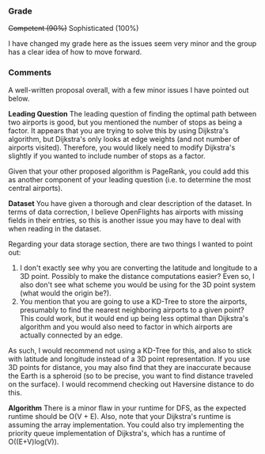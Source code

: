 ### Grade
~~Competent (90%)~~ Sophisticated (100%)

I have changed my grade here as the issues seem very minor and the group has a clear idea of how to move forward.

### Comments
A well-written proposal overall, with a few minor issues I have pointed out below.

**Leading Question**
The leading question of finding the optimal path between two airports is good, but you mentioned the number of stops as being a factor. It appears that you are trying to solve this by using Dijkstra's algorithm, but Dijkstra's only looks at edge weights (and not number of airports visited). Therefore, you would likely need to modify Dijkstra's slightly if you wanted to include number of stops as a factor. 

Given that your other proposed algorithm is PageRank, you could add this as another component of your leading question (i.e. to determine the most central airports).

**Dataset**
You have given a thorough and clear description of the dataset. In terms of data correction, I believe OpenFlights has airports with missing fields in their entries, so this is another issue you may have to deal with when reading in the dataset. 

Regarding your data storage section, there are two things I wanted to point out: 
1. I don't exactly see why you are converting the latitude and longitude to a 3D point. Possibly to make the distance computations easier? Even so, I also don't see what scheme you would be using for the 3D point system (what would the origin be?).
2. You mention that you are going to use a KD-Tree to store the airports, presumably to find the nearest neighboring airports to a given point? This could work, but it would end up being less optimal than Dijkstra's algorithm and you would also need to factor in which airports are actually connected by an edge.

As such, I would recommend not using a KD-Tree for this, and also to stick with latitude and longitude instead of a 3D point representation. If you use 3D points for distance, you may also find that they are inaccurate because the Earth is a spheroid (so to be precise, you want to find distance traveled on the surface). I would recommend checking out Haversine distance to do this.

**Algorithm**
There is a minor flaw in your runtime for DFS, as the expected runtime should be O(V + E). Also, note that your Dijkstra's runtime is assuming the array implementation. You could also try implementing the priority queue implementation of Dijkstra's, which has a runtime of O((E+V)log(V)).
